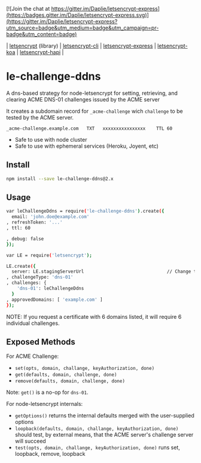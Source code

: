 [![Join the chat at https://gitter.im/Daplie/letsencrypt-express](https://badges.gitter.im/Daplie/letsencrypt-express.svg)](https://gitter.im/Daplie/letsencrypt-express?utm_source=badge&utm_medium=badge&utm_campaign=pr-badge&utm_content=badge)

| [letsencrypt](https://github.com/Daplie/node-letsencrypt) (library)
| [letsencrypt-cli](https://github.com/Daplie/letsencrypt-cli)
| [letsencrypt-express](https://github.com/Daplie/letsencrypt-express)
| [letsencrypt-koa](https://github.com/Daplie/letsencrypt-koa)
| [letsencrypt-hapi](https://github.com/Daplie/letsencrypt-hapi)
|

le-challenge-ddns
================

A dns-based strategy for node-letsencrypt for setting, retrieving,
and clearing ACME DNS-01 challenges issued by the ACME server

It creates a subdomain record for `_acme-challenge` wich `challenge`
to be tested by the ACME server.

```
_acme-challenge.example.com   TXT   xxxxxxxxxxxxxxxx    TTL 60
```

* Safe to use with node cluster
* Safe to use with ephemeral services (Heroku, Joyent, etc)

Install
-------

```bash
npm install --save le-challenge-ddns@2.x
```

Usage
-----

```bash
var leChallengeDdns = require('le-challenge-ddns').create({
  email: 'john.doe@example.com'
, refreshToken: '...'
, ttl: 60

, debug: false
});

var LE = require('letsencrypt');

LE.create({
  server: LE.stagingServerUrl                               // Change to LE.productionServerUrl in production
, challengeType: 'dns-01'
, challenges: {
    'dns-01': leChallengeDdns
  }
, approvedDomains: [ 'example.com' ]
});
```

NOTE: If you request a certificate with 6 domains listed,
it will require 6 individual challenges.

Exposed Methods
---------------

For ACME Challenge:

* `set(opts, domain, challange, keyAuthorization, done)`
* `get(defaults, domain, challenge, done)`
* `remove(defaults, domain, challenge, done)`

Note: `get()` is a no-op for `dns-01`.

For node-letsencrypt internals:

* `getOptions()` returns the internal defaults merged with the user-supplied options
* `loopback(defaults, domain, challange, keyAuthorization, done)` should test, by external means, that the ACME server's challenge server will succeed
* `test(opts, domain, challange, keyAuthorization, done)` runs set, loopback, remove, loopback

